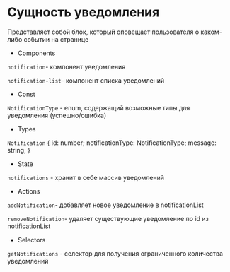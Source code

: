# Сущность уведомления

Представляет собой блок, который оповещает пользователя о каком-либо событии на странице

- Components

`notification`- компонент уведомления

`notification-list`- компонент списка уведомлений

- Const

`NotificationType` - enum, содержащий возможные типы для уведомления (успешно/ошибка)

- Types

`Notification` {
  id: number;
  notificationType: NotificationType;
  message: string;
}

- State

`notifications` - хранит в себе массив уведомлений

- Actions

`addNotification`- добавляет новое уведомление в notificationList

`removeNotification`- удаляет существующие уведомление по id из notificationList 

- Selectors

`getNotifications` - селектор для получения ограниченного количества уведомлений
